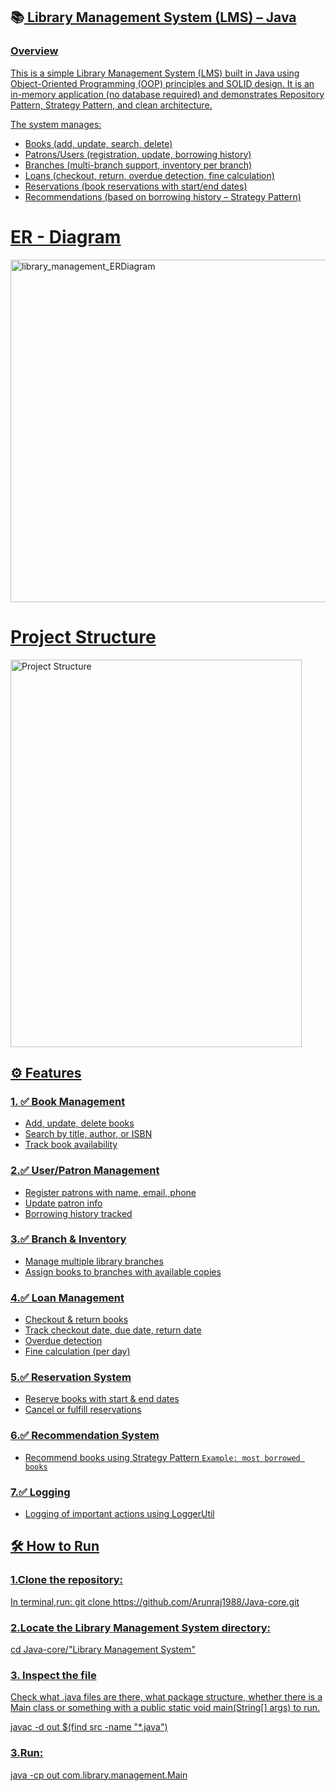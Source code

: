 ## 📚<u> Library Management System (LMS) – Java
### Overview

This is a simple Library Management System (LMS) built in Java using Object-Oriented Programming (OOP) principles and SOLID design.
It is an in-memory application (no database required) and demonstrates Repository Pattern, Strategy Pattern, and clean architecture.

The system manages:

- Books (add, update, search, delete)
- Patrons/Users (registration, update, borrowing history)
- Branches (multi-branch support, inventory per branch)
- Loans (checkout, return, overdue detection, fine calculation)
- Reservations (book reservations with start/end dates)
- Recommendations (based on borrowing history – Strategy Pattern)

# <u> ER - Diagram</u>
<img width="520" height="548" alt="library_management_ERDiagram" src="https://github.com/user-attachments/assets/cb566733-0903-4fa1-8051-9d93b2e34317" />

# Project Structure
<img width="466" height="620" alt="Project Structure" src="https://github.com/user-attachments/assets/cb0738d9-0b92-40a6-afe2-6b613b5709ac" />



## ⚙️ Features

### 1. ✅ Book Management
- Add, update, delete books
- Search by title, author, or ISBN
- Track book availability

### 2.✅ User/Patron Management
- Register patrons with name, email, phone
- Update patron info
- Borrowing history tracked

### 3.✅ Branch & Inventory
- Manage multiple library branches
- Assign books to branches with available copies

### 4.✅ Loan Management
- Checkout & return books
- Track checkout date, due date, return date
- Overdue detection
- Fine calculation (per day)

### 5.✅ Reservation System
- Reserve books with start & end dates
- Cancel or fulfill reservations

### 6.✅ Recommendation System
- Recommend books using Strategy Pattern
  `Example: most borrowed books`

### 7.✅ Logging
- Logging of important actions using LoggerUtil

##  🛠️ How to Run
### 1.Clone the repository:
In terminal,run:
git clone https://github.com/Arunraj1988/Java-core.git
### 2.Locate the Library Management System directory:
cd Java-core/"Library Management System"
### 3. Inspect the file
Check what .java files are there, what package structure, whether there is a Main class or something with a public static void main(String[] args) to run.

javac -d out $(find src -name "*.java")
### 3.Run:
java -cp out com.library.management.Main
